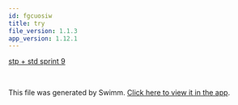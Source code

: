 ```yaml
---
id: fgcuosiw
title: try
file_version: 1.1.3
app_version: 1.12.1
---
```


[stp + std sprint 9](stp-std-sprint-9.11cpd.sw.md)

<br/>

This file was generated by Swimm. [Click here to view it in the app](https://swimm-web-app.web.app/repos/Z2l0aHViJTNBJTNBTm9hUmVwbyUzQSUzQU5vYW96ZXI=/docs/fgcuosiw).
